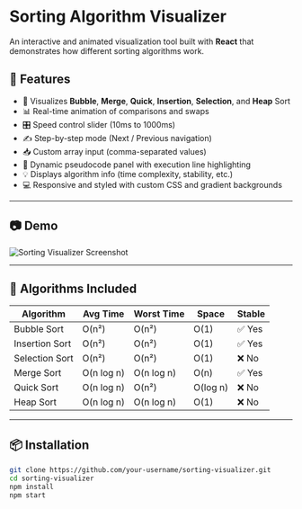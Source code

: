 # Sorting Algorithm Visualizer

An interactive and animated visualization tool built with **React** that demonstrates how different sorting algorithms work.

## 🚀 Features

- 🎨 Visualizes **Bubble**, **Merge**, **Quick**, **Insertion**, **Selection**, and **Heap** Sort
- 📊 Real-time animation of comparisons and swaps
- 🎛️ Speed control slider (10ms to 1000ms)
- ✍️ Step-by-step mode (Next / Previous navigation)
- 📥 Custom array input (comma-separated values)
- 📄 Dynamic pseudocode panel with execution line highlighting
- 💡 Displays algorithm info (time complexity, stability, etc.)
- 💻 Responsive and styled with custom CSS and gradient backgrounds

---

## 📷 Demo

![Sorting Visualizer Screenshot](./screenshot.png) <!-- Add your screenshot here -->

---

## 🧠 Algorithms Included

| Algorithm       | Avg Time | Worst Time | Space | Stable |
|-----------------|-----------|-------------|--------|--------|
| Bubble Sort     | O(n²)     | O(n²)       | O(1)   | ✅ Yes |
| Insertion Sort  | O(n²)     | O(n²)       | O(1)   | ✅ Yes |
| Selection Sort  | O(n²)     | O(n²)       | O(1)   | ❌ No  |
| Merge Sort      | O(n log n)| O(n log n)  | O(n)   | ✅ Yes |
| Quick Sort      | O(n log n)| O(n²)       | O(log n) | ❌ No |
| Heap Sort       | O(n log n)| O(n log n)  | O(1)   | ❌ No  |

---

## 📦 Installation

```bash
git clone https://github.com/your-username/sorting-visualizer.git
cd sorting-visualizer
npm install
npm start
